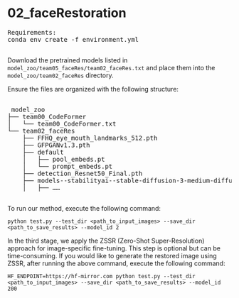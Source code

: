 # 02_faceRestoration

 <pre>
Requirements:
conda env create -f environment.yml
 </pre>

Download the pretrained models listed in `model_zoo/team05_faceRes/team02_faceRes.txt` and place them into the `model_zoo/team02_faceRes` directory.

Ensure the files are organized with the following structure:

<pre> 
 model_zoo
├── team00_CodeFormer
│   └── team00_CodeFormer.txt
└── team02_faceRes
    ├── FFHQ_eye_mouth_landmarks_512.pth
    ├── GFPGANv1.3.pth
    ├── default
    │   ├── pool_embeds.pt
    │   └── prompt_embeds.pt
    ├── detection_Resnet50_Final.pth
    ├── models--stabilityai--stable-diffusion-3-medium-diffusers
    │   ├── ……
 </pre>

To run our method, execute the following command:

```
python test.py --test_dir <path_to_input_images> --save_dir <path_to_save_results> --model_id 2
```

In the third stage, we apply the ZSSR (Zero-Shot Super-Resolution) approach for image-specific fine-tuning. This step is optional but can be time-consuming. If you would like to generate the restored image using ZSSR, after running the above command, execute the following command:

```
HF_ENDPOINT=https://hf-mirror.com python test.py --test_dir <path_to_input_images> --save_dir <path_to_save_results> --model_id 200

```
